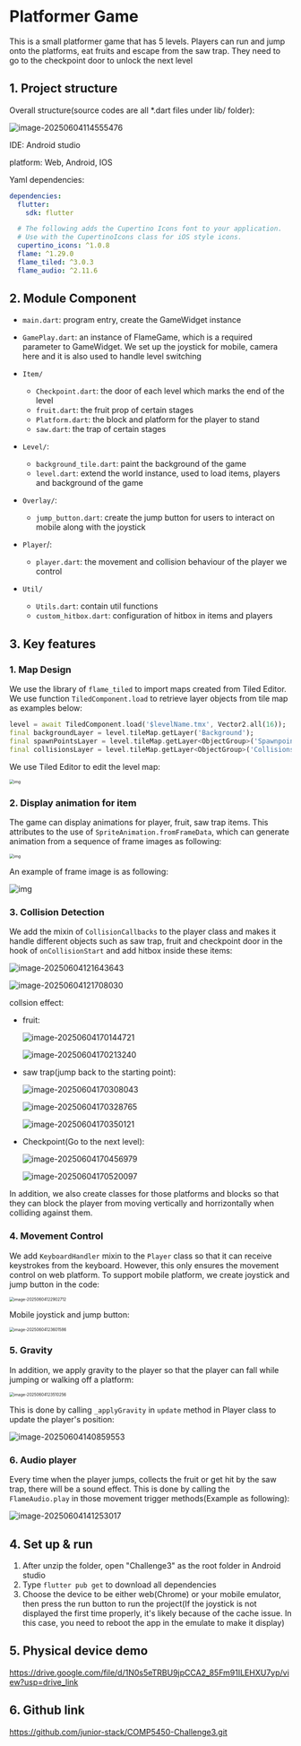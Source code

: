 # Platformer Game

This is a small platformer game that has 5 levels. Players can run and jump onto the platforms, eat fruits and escape from the saw trap. They need to go to the checkpoint door to unlock the next level



## 1. Project structure

Overall structure(source codes are all *.dart files under lib/ folder):

![image-20250604114555476](README.assets/image-20250604114555476.png)

IDE: Android studio

platform: Web, Android, IOS



Yaml dependencies:

```yaml
dependencies:
  flutter:
    sdk: flutter

  # The following adds the Cupertino Icons font to your application.
  # Use with the CupertinoIcons class for iOS style icons.
  cupertino_icons: ^1.0.8
  flame: ^1.29.0
  flame_tiled: ^3.0.3
  flame_audio: ^2.11.6
```



## 2. Module Component

- `main.dart`: program entry, create the GameWidget instance
- `GamePlay.dart`: an instance of FlameGame, which is a required parameter to GameWidget. We set up the joystick for mobile, camera here and it is also used to handle level switching
- `Item/`
  - `Checkpoint.dart`: the door of each level which marks the end of the level
  - `fruit.dart`: the fruit prop of certain stages
  - `Platform.dart`: the block and platform for the player to stand
  - `saw.dart`: the trap of certain stages
- `Level/`:
  - `background_tile.dart`: paint the background of the game
  - `level.dart`: extend the world instance, used to load items, players and background of the game
- `Overlay/`:
  - `jump_button.dart`: create the jump button for users to interact on mobile along with the joystick
- `Player`/: 
  - `player.dart`: the movement and collision behaviour of the player we control

- `Util/`
  - `Utils.dart`: contain util functions
  - `custom_hitbox.dart`: configuration of hitbox in items and players

## 3. Key features

### 1. Map Design

We use the library of `flame_tiled` to import maps created from Tiled Editor. We use function `TiledComponent.load` to retrieve layer objects from tile map as examples below:

```dart
level = await TiledComponent.load('$levelName.tmx', Vector2.all(16));
final backgroundLayer = level.tileMap.getLayer('Background');
final spawnPointsLayer = level.tileMap.getLayer<ObjectGroup>('Spawnpoints');
final collisionsLayer = level.tileMap.getLayer<ObjectGroup>('Collisions');
```

 We use Tiled Editor to edit the level map:

<img src="https://lh7-rt.googleusercontent.com/slidesz/AGV_vUc3MolZGrubYGcfV7l3sdYM61EK80xlJfLWKtx2ScmLzWE8NZ692f2C4etHNmU7tRfN3jlmQkb9ew5htQ7wMsemQ9fS5eQ3wnoNm9NV2lTknRKLkLqSKjwxb3EZ_2-Yo5dOwOmG5ApuxWAVZamdr04=s2048?key=nhQsPYzxgIZxWM5KXl0a-g" alt="img" style="zoom:50%;" />

 

### 2. Display animation for item

The game can display animations for player, fruit, saw trap items. This attributes to the use of `SpriteAnimation.fromFrameData`, which can generate animation from a sequence of frame images as following:

<img src="https://lh7-rt.googleusercontent.com/slidesz/AGV_vUcPJQKc-t6YBkeUVcwJ1OWwPMYTtIQcVj6uXiyjblLHiwhUkSYeUjDtgbKI6C6nhvuFmhr83E7BbTjZZpHGIWdb-lW3zKj0PVUo8z-fayk8KImUKANVAG5yVLWP9OHHpkgpLq76Au-_kVppeiPffmc=s2048?key=nhQsPYzxgIZxWM5KXl0a-g" alt="img" style="zoom:50%;" />

An example of frame image is as following:

![img](https://lh7-rt.googleusercontent.com/slidesz/AGV_vUdonVXDD9rq5sKZ2t9qJkAhT9Hbfqi0bgyrk86XWQalZRKkF-QyKP_Qyeoy7tjB4CzfGKqN8BCRHDP8JeB_eBGoZIsxOEtDSL31mRzSh6R3Vjmru-iiFdKAaKkYGoICad868m-VidIoE28KtgAaoWg=s2048?key=nhQsPYzxgIZxWM5KXl0a-g)

### 3. Collision Detection

We add the mixin of `CollisionCallbacks` to the player class and makes it handle different objects such as saw trap, fruit and checkpoint door in the hook of `onCollisionStart` and add hitbox inside these items:

![image-20250604121643643](README.assets/image-20250604121643643.png)

![image-20250604121708030](README.assets/image-20250604121708030.png)



collsion effect:

- fruit:

  ![image-20250604170144721](README.assets/image-20250604170144721.png)

  ![image-20250604170213240](README.assets/image-20250604170213240.png)

- saw trap(jump back to the starting point):

  ![image-20250604170308043](README.assets/image-20250604170308043.png)

  ![image-20250604170328765](README.assets/image-20250604170328765.png)

  ![image-20250604170350121](README.assets/image-20250604170350121.png)

- Checkpoint(Go to the next level):

  ![image-20250604170456979](README.assets/image-20250604170456979.png)

  ![image-20250604170520097](README.assets/image-20250604170520097.png)

In addition, we also create classes for those platforms and blocks so that they can block the player from moving vertically and horrizontally when colliding against them.



### 4. Movement Control

We add `KeyboardHandler` mixin to the `Player` class so that it can receive keystrokes from the keyboard. However, this only ensures the movement control on web platform. To support mobile platform, we create joystick and jump button in the code:

<img src="README.assets/image-20250604122902712.png" alt="image-20250604122902712" style="zoom:50%;" />

Mobile joystick and jump button:

<img src="README.assets/image-20250604123601586.png" alt="image-20250604123601586" style="zoom:50%;" />



### 5. Gravity

In addition, we apply gravity to the player so that the player can fall while jumping or walking off a platform:

<img src="README.assets/image-20250604123510256.png" alt="image-20250604123510256" style="zoom:50%;" />

This is done by calling `_applyGravity` in `update` method in Player class to update the player's position: 

![image-20250604140859553](README.assets/image-20250604140859553.png)



### 6.  Audio player

Every time when the player jumps, collects the fruit or get hit by the saw trap, there will be a sound effect. This is done by calling the `FlameAudio.play` in those movement trigger methods(Example as following):

![image-20250604141253017](README.assets/image-20250604141253017.png)

## 4. Set up & run

1. After unzip the folder, open "Challenge3" as the root folder in Android studio
2. Type `flutter pub get` to download all dependencies
3. Choose the device to be either web(Chrome) or your mobile emulator, then press the run button to run the project(If the joystick is not displayed the first time properly, it's likely because of the cache issue. In this case, you need to reboot the app in the emulate to make it display)



## 5. Physical device demo

https://drive.google.com/file/d/1N0s5eTRBU9jpCCA2_85Fm91ILEHXU7yp/view?usp=drive_link

## 6. Github link

https://github.com/junior-stack/COMP5450-Challenge3.git